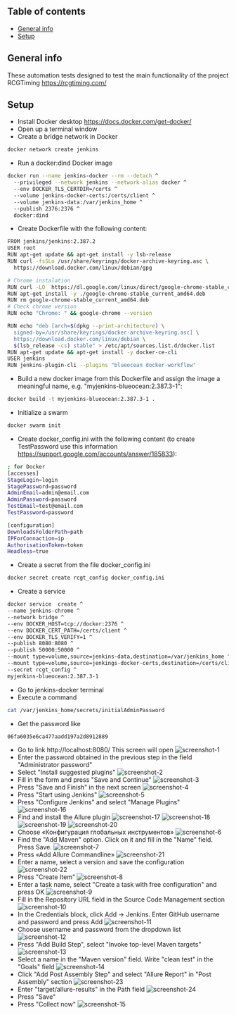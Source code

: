 ## Table of contents
* [General info](#general-info)
* [Setup](#setup)

## General info
These automation tests designed to test the main functionality of the project RCGTiming https://rcgtiming.com/
	
## Setup

* Install Docker desktop https://docs.docker.com/get-docker/
* Open up a terminal window
* Create a bridge network in Docker
```bash
docker network create jenkins
```
* Run a docker:dind Docker image
```bash
docker run --name jenkins-docker --rm --detach ^
  --privileged --network jenkins --network-alias docker ^
  --env DOCKER_TLS_CERTDIR=/certs ^
  --volume jenkins-docker-certs:/certs/client ^
  --volume jenkins-data:/var/jenkins_home ^
  --publish 2376:2376 ^
  docker:dind
```
* Create Dockerfile with the following content:
```bash
FROM jenkins/jenkins:2.387.2
USER root
RUN apt-get update && apt-get install -y lsb-release
RUN curl -fsSLo /usr/share/keyrings/docker-archive-keyring.asc \
  https://download.docker.com/linux/debian/gpg

# Chrome instalation 
RUN curl -LO  https://dl.google.com/linux/direct/google-chrome-stable_current_amd64.deb
RUN apt-get install -y ./google-chrome-stable_current_amd64.deb
RUN rm google-chrome-stable_current_amd64.deb
# Check chrome version
RUN echo "Chrome: " && google-chrome --version

RUN echo "deb [arch=$(dpkg --print-architecture) \
  signed-by=/usr/share/keyrings/docker-archive-keyring.asc] \
  https://download.docker.com/linux/debian \
  $(lsb_release -cs) stable" > /etc/apt/sources.list.d/docker.list
RUN apt-get update && apt-get install -y docker-ce-cli
USER jenkins
RUN jenkins-plugin-cli --plugins "blueocean docker-workflow"
```
* Build a new docker image from this Dockerfile and assign the image a meaningful name, e.g. "myjenkins-blueocean:2.387.3-1":
```bash
docker build -t myjenkins-blueocean:2.387.3-1 .
```
* Initialize a swarm
```bash
docker swarm init
```
* Create docker_config.ini with the following content (to create TestPassword use this information https://support.google.com/accounts/answer/185833):
```bash
; for Docker
[accesses]
StageLogin=login
StagePassword=password
AdminEmail=admin@email.com
AdminPassword=password
TestEmail=test@email.com
TestPassword=password

[configuration]
DownloadsFolderPath=path
IPForConnaction=ip
AuthorisationToken=token
Headless=true
```
* Create a secret from the file docker_config.ini
```bash
docker secret create rcgt_config docker_config.ini
```
* Create a service 
```bash
docker service  create ^
--name jenkins-chrome ^
--network bridge ^
--env DOCKER_HOST=tcp://docker:2376 ^
--env DOCKER_CERT_PATH=/certs/client ^
--env DOCKER_TLS_VERIFY=1 ^
--publish 8080:8080 ^
--publish 50000:50000 ^
--mount type=volume,source=jenkins-data,destination=/var/jenkins_home ^
--mount type=volume,source=jenkings-docker-certs,destination=/certs/client:ro ^
--secret rcgt_config ^
myjenkins-blueocean:2.387.3-1
```
* Go to jenkins-docker terminal
* Execute a command
```bash
cat /var/jenkins_home/secrets/initialAdminPassword
```
* Get the password like 
```bash
06fa6035e6ca477aadd197a2d8912889
```
* Go to link http://localhost:8080/ This screen will open
![screenshot-1](https://github.com/moni-lilu/RCGTiming/blob/main/screenshots/screenshot-1.png)
* Enter the password obtained in the previous step in the field "Administrator password"
* Select "Install suggested plugins"
![screenshot-2](https://github.com/moni-lilu/RCGTiming/blob/main/screenshots/screenshot-2.png)
* Fill in the form and press "Save and Continue"
![screenshot-3](https://github.com/moni-lilu/RCGTiming/blob/main/screenshots/screenshot-3.png)
* Press "Save and Finish" in the next screen
![screenshot-4](https://github.com/moni-lilu/RCGTiming/blob/main/screenshots/screenshot-4.png)
* Press "Start using Jenkins"
![screenshot-5](https://github.com/moni-lilu/RCGTiming/blob/main/screenshots/screenshot-5.png)
* Press "Configure Jenkins" and select "Manage Plugins"
![screenshot-16](https://github.com/moni-lilu/RCGTiming/blob/main/screenshots/screenshot-16.png)
* Find and install the Allure plugin
![screenshot-17](https://github.com/moni-lilu/RCGTiming/blob/main/screenshots/screenshot-17.png)
![screenshot-18](https://github.com/moni-lilu/RCGTiming/blob/main/screenshots/screenshot-18.png)
![screenshot-19](https://github.com/moni-lilu/RCGTiming/blob/main/screenshots/screenshot-19.png)
![screenshot-20](https://github.com/moni-lilu/RCGTiming/blob/main/screenshots/screenshot-20.png)
* Choose «Конфигурация глобальных инструментов»
![screenshot-6](https://github.com/moni-lilu/RCGTiming/blob/main/screenshots/screenshot-6.png)
* Find the "Add Maven" option. Click on it and fill in the "Name" field. Press Save.
![screenshot-7](https://github.com/moni-lilu/RCGTiming/blob/main/screenshots/screenshot-7.png)
* Press «Add Allure Commandline»
![screenshot-21](https://github.com/moni-lilu/RCGTiming/blob/main/screenshots/screenshot-21.png)
* Enter a name, select a version and save the configuration
![screenshot-22](https://github.com/moni-lilu/RCGTiming/blob/main/screenshots/screenshot-22.png)
* Press "Create Item"
![screenshot-8](https://github.com/moni-lilu/RCGTiming/blob/main/screenshots/screenshot-8.png)
* Enter a task name, select "Create a task with free configuration" and press OK
![screenshot-9](https://github.com/moni-lilu/RCGTiming/blob/main/screenshots/screenshot-9.png)
* Fill in the Repository URL field in the Source Code Management section
![screenshot-10](https://github.com/moni-lilu/RCGTiming/blob/main/screenshots/screenshot-10.png)
* In the Credentials block, click Add → Jenkins. Enter GitHub username and password and press Add
![screenshot-11](https://github.com/moni-lilu/RCGTiming/blob/main/screenshots/screenshot-11.png)
* Choose username and password from the dropdown list
![screenshot-12](https://github.com/moni-lilu/RCGTiming/blob/main/screenshots/screenshot-12.png)
* Press "Add Build Step", select "Invoke top-level Maven targets"
![screenshot-13](https://github.com/moni-lilu/RCGTiming/blob/main/screenshots/screenshot-13.png)
* Select a name in the "Maven version" field. Write "clean test" in the "Goals" field
![screenshot-14](https://github.com/moni-lilu/RCGTiming/blob/main/screenshots/screenshot-14.png)
* Click "Add Post Assembly Step" and select "Allure Report" in "Post Assembly" section
![screenshot-23](https://github.com/moni-lilu/RCGTiming/blob/main/screenshots/screenshot-23.png)
* Enter "target/allure-results" in the Path field
![screenshot-24](https://github.com/moni-lilu/RCGTiming/blob/main/screenshots/screenshot-24.png)
* Press "Save"
* Press "Collect now"
![screenshot-15](https://github.com/moni-lilu/RCGTiming/blob/main/screenshots/screenshot-15.png)

